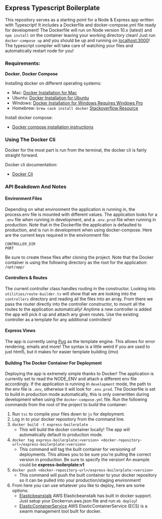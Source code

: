 ## Express Typescript Boilerplate

This repository serves as a starting point for a Node & Express app written with Typescript! It includes a Dockerfile and docker-compose.yml file ready for development! The Dockerfile will run on Node version 10.x (latest) and `npm install` on the container leaving your working directory clean! Just run `docker-compose up` and you should be up and running on [localhost:3000](http://localhost:3000)! The typescript compiler will take care of watching your files and automatically restart node for you!

### Requirements:

**Docker**, **Docker Compose**

Installing docker on different operating systems:
- Mac: [Docker Installation for Mac](https://docs.docker.com/docker-for-mac/install/)
- Ubuntu: [Docker Installation for Ubuntu](https://docs.docker.com/install/linux/docker-ce/ubuntu/)
- Windows: [Docker Installation for Windows Requires Windows Pro](https://docs.docker.com/docker-for-windows/install/)
- Homebrew: `brew cask install docker` [Stackoverflow Resource](https://stackoverflow.com/questions/40523307/brew-install-docker-does-not-include-docker-engine)

Install docker compose:
- [Docker compose installation instructions](https://docs.docker.com/compose/install/)

### Using The Docker Cli

Docker for the most part is run from the terminal, the docker cli is fairly straight forward.

Docker cli documentation:
- [Docker Cli](https://docs.docker.com/engine/reference/commandline/cli/)

### API Beakdown And Notes

#### Environment Files

Depending on what environment the application is running in, the process.env file is mounted with different values. The application looks for a `.env` file when running in development, and a `.env.prod` file when running in production. Note that in the Dockerfile the application is defaulted to production, and is run in development when using docker-compose. Here are the current keys required in the environment file:

```
CONTROLLER_DIR
PORT
```

Be sure to create these files after cloning the project. Note that the Docker container is using the following directory as the root for the application: `/opt/app/`

#### Controllers & Routes

The current controller class handles routing in the constructor. Looking into `utilities/route-builder.ts` will show that we are looking into the `controllers` directory and reading all the files into an array. From there we pass the router directly into the controller constructor, to mount all the routes to the application automatically! Anytime a new controller is added the app will pick it up and attach any given routes. Use the existing controller as a template for any additional controllers!

#### Express Views

The app is currently using [Pug](https://github.com/pugjs/pug) as the template engine. This allows for error rendering, emails and more! The syntax is a little weird if you are used to just html5, but it makes for easier template building (imo)

#### Building The Docker Container For Deployment

Deploying the app is extremely simple thanks to Docker! The application is currently set to read the NODE_ENV and attach a different env file accordingly. If the application is running in `development` mode, the path to the env file is `.env`, otherwise it will look for `.env.prod`. The Dockerfile is set to build in production mode automatically, this is only overwritten during development when using the `docker-compose.yml` file. Run the following commands from the root of the project to build the container:

1. Run `tsc` to compile your files down to `js` for deployment.
2. Log in to your docker repository from the command line.
3. `docker build -t express-boilerplate .`
    - This will build the docker container locally! The app will automatically default to production mode.
4. `docker tag express-boilerplate:<version> <docker-repository-url>/express-boilerplate:<version>`
    - This command will tag the built container for versioning of deployments. This allows you to be sure you're pulling the correct version in production. Be sure to specify the version! An example could be **express-boilerplate:v1**
5. `docker push <docker-repository-url>/express-boilerplate:<version>`
    - This command will push the built container to your docker repository so it can be pulled into your production/staging environment!
6. From here you can use whatever you like to deploy, here are some options:
    - [Elasticbeanstalk](https://aws.amazon.com/elasticbeanstalk/) AWS Elasticbeanstalk has built in docker support. Just setup your Dockerrun.aws.json file and run `eb deploy`!
    - [ElasticContainerService](https://aws.amazon.com/ecs/) AWS ElasticContainerService (ECS) is a swarm management tool built for docker.


